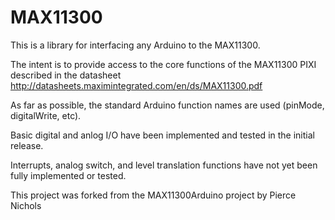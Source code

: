 # MAX11300
This is a library for interfacing any Arduino to the MAX11300. 

The intent is to provide access to the core functions of the MAX11300 PIXI described in the datasheet
http://datasheets.maximintegrated.com/en/ds/MAX11300.pdf

As far as possible, the standard Arduino function names are used (pinMode, digitalWrite, etc).

Basic digital and anlog I/O have been implemented and tested in the initial release.

Interrupts, analog switch, and level translation functions have not yet been fully implemented or tested.

This project was forked from the MAX11300Arduino project by Pierce Nichols
